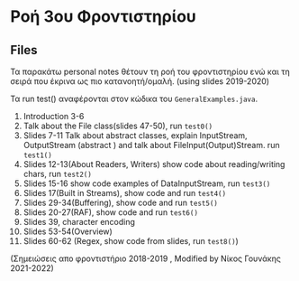 # Ροή 3ου Φροντιστηρίου

## Files

Τα παρακάτω personal notes θέτουν τη ροή του φροντιστηρίου ενώ και τη σειρά που έκρινα ως πιο κατανοητή/ομαλή. (using slides 2019-2020)

Τα run test() αναφέρονται στον κώδικα του `GeneralExamples.java`.

1. Introduction 3-6 
2. Talk about the File class(slides 47-50), run `test0()` 
3. Slides 7-11 Talk about abstract classes, explain InputStream, OutputStream (abstract ) and talk about FileInput(Output)Stream. run `test1()`
4. Slides 12-13(About Readers, Writers) show code about reading/writing chars, run `test2()`
5. Slides 15-16 show code examples of DataInputStream, run `test3()`
6. Slides 17(Built in Streams), show code and run `test4()`
7. Slides 29-34(Buffering), show code and run `test5()`
8. Slides 20-27(RAF), show code and run `test6()`
9. Slides 39, character encoding
10. Slides 53-54(Overview)
11. Slides 60-62  (Regex, show code from slides, run `test8()`)

(Σημειώσεις απο φροντιστήριο 2018-2019 , Modified by Νίκος Γουνάκης 2021-2022)
